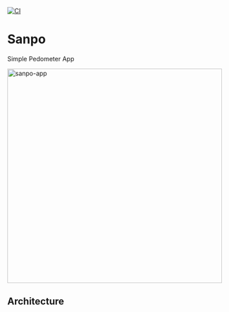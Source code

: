 [![CI](https://github.com/yyokii/Sanpo/actions/workflows/CI.yml/badge.svg)](https://github.com/yyokii/Sanpo/actions/workflows/CI.yml)

# Sanpo

Simple Pedometer App

<img width="487" alt="sanpo-app" src="https://user-images.githubusercontent.com/20992687/202908755-fcc2d78c-639e-4185-b6c3-5745ae33885f.png">


## Architecture

